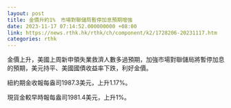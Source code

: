 ```yaml
---
layout: post
title: 金價升約1%　市場對聯儲局暫停加息預期增強
date: 2023-11-17 07:14:52.000000000 +08:00
link: https://news.rthk.hk/rthk/ch/component/k2/1728206-20231117.htm
categories: rthk
---
```


金價上升，美國上周新申領失業救濟人數多過預期，加強市場對聯儲局將暫停加息的預期，美元持平、美國國債收益率下跌，利好金價。

紐約期金收報每盎司1987.3美元，上升1.17%。

現貨金較早時報每盎司1981.4美元，上升1%。
